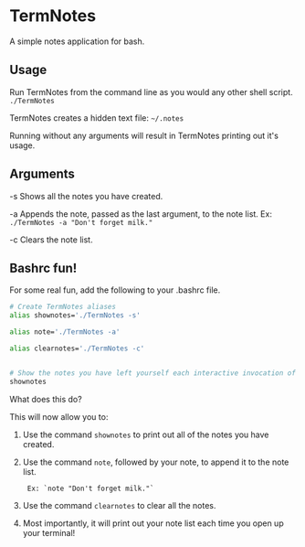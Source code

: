 TermNotes
=========

A simple notes application for bash.

## Usage ##

Run TermNotes from the command line as you would any other shell script.
	`./TermNotes`

TermNotes creates a hidden text file: `~/.notes`

Running without any arguments will result in TermNotes printing out it's usage.

## Arguments ##

-s		Shows all the notes you have created.

-a		Appends the note, passed as the last argument, to the note list.
			Ex: `./TermNotes -a "Don't forget milk."`

-c		Clears the note list.

## Bashrc fun! ##
For some real fun, add the following to your .bashrc file.

```bash
# Create TermNotes aliases
alias shownotes='./TermNotes -s'

alias note='./TermNotes -a'

alias clearnotes='./TermNotes -c'


# Show the notes you have left yourself each interactive invocation of bash
shownotes
```

What does this do? 

This will now allow you to:

1. Use the command `shownotes` to print out all of the notes you have created.

2. Use the command `note`, followed by your note, to append it to the note list.

		Ex: `note "Don't forget milk."`

3. Use the command `clearnotes` to clear all the notes.

4. Most importantly, it will print out your note list each time you open up your terminal!


